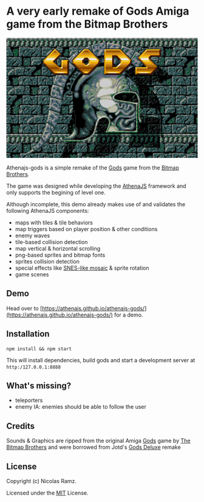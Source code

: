 # A very early remake of Gods Amiga game from the Bitmap Brothers

![Gods](godstitle.png)

Athenajs-gods is a simple remake of the [Gods](http://hol.abime.net/2754) game from the [Bitmap Brothers](https://en.wikipedia.org/wiki/The_Bitmap_Brothers).

The game was designed while developing the [AthenaJS](https://github.com/AthenaJS/athenajs) framework and only supports the begining of level one.

Although incomplete, this demo already makes use of and validates the following AthenaJS components:

 - maps with tiles & tile behaviors
 - map triggers based on player position & other conditions
 - enemy waves
 - tile-based collision detection
 - map vertical & horizontal scrolling
 - png-based sprites and bitmap fonts
 - sprites collision detection
 - special effects like [SNES-like mosaic](https://github.com/warpdesign/jquery-mosaic) & sprite rotation
 - game scenes

## Demo

Head over to [https://athenajs.github.io/athenajs-gods/](https://athenajs.github.io/athenajs-gods/) for a demo.

## Installation

```
npm install && npm start
```

This will install dependencies, build gods and start a development server at `http:/127.0.0.1:8888`

## What's missing?

 - teleporters
 - enemy IA: enemies should be able to follow the user

## Credits

Sounds & Graphics are ripped from the original Amiga [Gods](http://hol.abime.net/2754) game by [The Bitmap Brothers](https://en.wikipedia.org/wiki/The_Bitmap_Brothers) and were borrowed from Jotd's [Gods Deluxe](http://jotd.pagesperso-orange.fr/gods/) remake

## License

Copyright (c) Nicolas Ramz.

Licensed under the [MIT](LICENSE) License.